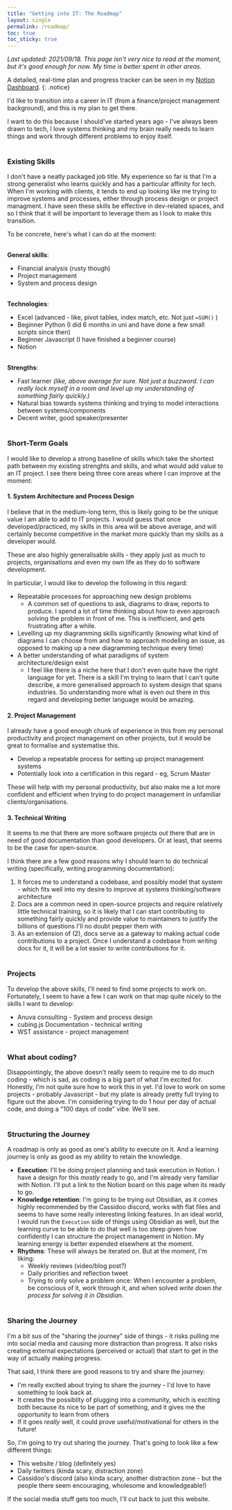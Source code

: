 ```yaml
---
title: "Getting into IT: The Roadmap"
layout: single
permalink: /roadmap/
toc: true
toc_sticky: true
---
```


*Last updated: 2021/09/18. This page isn't very nice to read at the moment, but it's good enough for now. My time is better spent in other areas.*

A detailed, real-time plan and progress tracker can be seen in my [Notion Dashboard](https://opposite-guava-d65.notion.site/Getting-into-IT-Learning-and-Project-Management-b3171e0f2d024efd8f80410cdd6fcd47).
{: .notice}

I'd like to transition into a career in IT (from a finance/project management background), and this is my plan to get there. 

I want to do this because I should've started years ago - I've always been drawn to tech, I love systems thinking and my brain really needs to learn things and work through different problems to enjoy itself.
<br><br>

### Existing Skills

I don't have a neatly packaged job title. My experience so far is that I'm a strong generalist who learns quickly and has a particular affinity for tech. When I'm working with clients, it tends to end up looking like me trying to improve systems and processes, either through process design or project managment. I have seen these skills be effective in dev-related spaces, and so I think that it will be important to leverage them as I look to make this transition.

To be concrete, here's what I can do at the moment: 
<br><br>

**General skills**:
- Financial analysis (rusty though)
- Project management
- System and process design
<br><br>

**Technologies**: 
- Excel (advanced - like, pivot tables, index match, etc. Not just `=SUM()` )
- Beginner Python (I did 6 months in uni and have done a few small scripts since then)
- Beginner Javascript (I have finished a beginner course)
- Notion
<br><br>

**Strengths**: 
- Fast learner *(like, above average for sure. Not just a buzzword. I can really lock myself in a room and level up my understanding of something fairly quickly.)*
- Natural bias towards systems thinking and trying to model interactions between systems/components 
- Decent writer, good speaker/presenter 
<br><br>

### Short-Term Goals

I would like to develop a strong baseline of skills which take the shortest path between my existing strenghts and skills, and what would add value to an IT project. I see there being three core areas where I can improve at the moment:

#### 1. System Architecture and Process Design

I believe that in the medium-long term, this is likely going to be the unique value I am able to add to IT projects. I would guess that once developed/practiced, my skills in this area will be above average, and will certainly become competitive in the market more quickly than my skills as a developer would. 

These are also highly generalisable skills - they apply just as much to projects, organisations and even my own life as they do to software development. 

In particular, I would like to develop the following in this regard:
- Repeatable processes for approaching new design problems
  - A common set of questions to ask, diagrams to draw, reports to produce. I spend a lot of time thinking about how to even approach solving the problem in front of me. This is inefficient, and gets frustrating after a while. 
- Levelling up my diagramming skills significantly (knowing what kind of diagrams I can choose from and how to approach modelling an issue, as opposed to making up a new diagramming technique every time)
- A better understanding of what paradigms of system architecture/design exist
  - I feel like there is a niche here that I don't even quite have the right language for yet. There is a skill I'm trying to learn that I can't quite describe, a more generalised approach to system design that spans industries. So understanding more what is even out there in this regard and developing better language would be amazing. 


#### 2. Project Management

I already have a good enough chunk of experience in this from my personal productivity and project management on other projects, but it would be great to formalise and systematise this.

- Develop a repeatable process for setting up project management systems 
- Potentially look into a certification in this regard - eg, Scrum Master

These will help with my personal productivity, but also make me a lot more confident and efficient when trying to do project management in unfamiliar clients/organisations.

#### 3. Technical Writing

It seems to me that there are more software projects out there that are in need of good documentation than good developers. Or at least, that seems to be the case for open-source. 

I think there are a few good reasons why I should learn to do technical writing (specifically, writing programming documentation):
1. It forces me to understand a codebase, and possibly model that system - which fits well into my desire to improve at systems thinking/software architecture
2. Docs are a common need in open-source projects and require relatively little technical training, so it is likely that I can start contributing to something fairly quickly and provide value to maintainers to justify the billions of questions I'll no doubt pepper them with
3. As an extension of (2), docs serve as a gateway to making actual code contributions to a project. Once I understand a codebase from writing docs for it, it will be a lot easier to write contributions for it. 
<br><br>

### Projects 

To develop the above skills, I'll need to find some projects to work on. Fortunately, I seem to have a few I can work on that map quite nicely to the skills I want to develop:

- Anuva consulting - System and process design 
- cubing.js Documentation - technical writing
- WST assistance - project management
<br><br>

### What about coding? 

Disappointingly, the above doesn't really seem to require me to do much coding - which is sad, as coding is a big part of what I'm excited for. Honestly, I'm not quite sure how to work this in yet. I'd love to work on some projects - probably Javascript - but my plate is already pretty full trying to figure out the above. I'm considering trying to do 1 hour per day of actual code, and doing a "100 days of code" vibe. We'll see.
<br><br>

### Structuring the Journey

A roadmap is only as good as one's ability to execute on it. And a learning journey is only as good as my ability to retain the knowledge. 

- **Execution**: I'll be doing project planning and task execution in Notion. I have a design for this *mostly* ready to go, and I'm already very familiar with Notion. I'll put a link to the Notion board on this page when its ready to go. 
- **Knowledge retention**: I'm going to be trying out Obsidian, as it comes highly recommended by the Cassidoo discord, works with flat files and seems to have some really interesting linking features. In an ideal world, I would run the `Execution` side of things using Obsidian as well, but the learning curve to be able to do that well is too steep given how confidently I can structure the project management in Notion. My learning energy is better expended elsewhere at the moment. 
- **Rhythms**: These will always be iterated on. But at the moment, I'm liking:
  - Weekly reviews (video/blog post?)
  - Daily priorities and reflection tweet
  - Trying to only solve a problem once: When I encounter a problem, be conscious of it, work through it, and when solved *write down the process for solving it in Obsidian*.
<br><br>

### Sharing the Journey

I'm a bit sus of the "sharing the journey" side of things - it risks pulling me into social media and causing more distraction than progress. It also risks creating external expectations (perceived or actual) that start to get in the way of actually making progress.

That said, I think there are good reasons to try and share the journey:
- I'm really excited about trying to share the journey - I'd love to have something to look back at. 
- It creates the possiblity of plugging into a community, which is exciting both because its nice to be part of something, and it gives me the opportunity to learn from others
- If it goes *really* well, it could prove useful/motivational for others in the future! 

So, I'm going to try out sharing the journey. That's going to look like a few different things: 
- This website / blog (definitely yes)
- Daily twitters (kinda scary, distraction zone)
- Cassidoo's discord (also kinda scary, another distraction zone - but the people there seem encouraging, wholesome and knowledgeable!)

If the social media stuff gets too much, I'll cut back to just this website. 